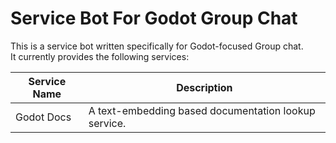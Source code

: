 # Service Bot For Godot Group Chat

This is a service bot written specifically for Godot-focused Group chat.  
It currently provides the following services:

|Service Name|Description|
|-|-|
|Godot Docs|A text-embedding based documentation lookup service.|